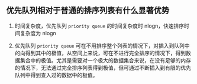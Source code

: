 ## 优先队列相对于普通的排序列表有什么显著优势

1. 时间复杂度，优先队列 `priority queue` 的时间复杂度时 nlogn，快速排序时间复杂度为 nlogn

1. 优先队列 `priority queue` 可在不用排序整个列表的情况下，对插入到队列中的向得到其中的极值，从空间上来说，可在不进行完全排序的情况下，得到数据集合中的极值。尤其是需要对一个极大的数据集合来说，在没有足够的内存的情况下，无法通过完全排序列表得到极值，但可通过不断插入到有限的优先队列中得到查入过的数据中的极值。
